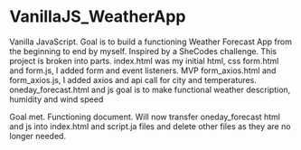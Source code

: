 # VanillaJS_WeatherApp
Vanilla JavaScript. Goal is to build a functioning Weather Forecast App from the beginning to end by myself. Inspired by a SheCodes challenge.
This project is broken into parts. 
index.html was my initial html, css
form.html and form.js, I added form and event listeners.
MVP form_axios.html and form_axios.js, I added axios and api call for city and temperatures. 
oneday_forecast.html and js goal is to make functional weather description, humidity and wind speed

Goal met. Functioning document. Will now transfer oneday_forecast html and js into index.html and script.ja files and delete other files as they are no longer needed.